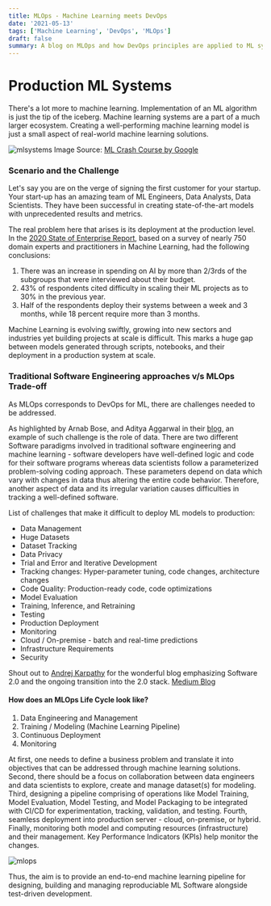 ```yaml
---
title: MLOps - Machine Learning meets DevOps 
date: '2021-05-13'
tags: ['Machine Learning', 'DevOps', 'MLOps']
draft: false
summary: A blog on MLOps and how DevOps principles are applied to ML systems (MLOps).
---
```


# Production ML Systems

There's a lot more to machine learning. Implementation of an ML algorithm is just the tip of the iceberg. Machine learning systems are a part of a much larger ecosystem. Creating a well-performing machine learning model is just a small aspect of real-world machine learning solutions.

![mlsystems](https://dev-to-uploads.s3.amazonaws.com/uploads/articles/m9ralgaf6y69w4xht8xd.png)
Image Source: [ML Crash Course by Google](https://developers.google.com/machine-learning/crash-course/production-ml-systems)

### Scenario and the Challenge

Let's say you are on the verge of signing the first customer for your startup. Your start-up has an amazing team of ML Engineers, Data Analysts, Data Scientists. They have been successful in creating state-of-the-art models with unprecedented results and metrics. 

The real problem here that arises is its deployment at the production level. In the [2020 State of Enterprise Report](https://info.algorithmia.com/hubfs/2019/Whitepapers/The-State-of-Enterprise-ML-2020/Algorithmia_2020_State_of_Enterprise_ML.pdf?utm_campaign=The%20Batch&utm_source=hs_email&utm_medium=email&_hsenc=p2ANqtz-8dfpb_B2Fa0nNTtRa6cO2tl5CysdXFLGpPo6KYPnp5gFRXGXy8TLlKoGcIXlVFsUTb1E_s), based on a survey of nearly 750 domain experts and practitioners in Machine Learning, had the following conclusions:


1. There was an increase in spending on AI by more than 2/3rds of the subgroups that were interviewed about their budget.
2. 43% of respondents cited difficulty in scaling their ML projects as to 30% in the previous year.
3. Half of the respondents deploy their systems between a week and 3 months, while 18 percent require more than 3 months.

Machine Learning is evolving swiftly, growing into new sectors and industries yet building projects at scale is difficult. This marks a huge gap between models generated through scripts, notebooks, and their deployment in a production system at scale. 

### Traditional Software Engineering approaches v/s MLOps Trade-off

As MLOps corresponds to DevOps for ML, there are challenges needed to be addressed.

As highlighted by Arnab Bose, and Aditya Aggarwal in their [blog](https://www.kdnuggets.com/2020/12/mlops-why-required-what-is.html), an example of such challenge is the role of data. There are two different Software paradigms involved in traditional software engineering and machine learning - software developers have well-defined logic and code for their software programs whereas data scientists follow a parameterized problem-solving coding approach. These parameters depend on data which vary with changes in data thus altering the entire code behavior. Therefore, another aspect of data and its irregular variation causes difficulties in tracking a well-defined software.

List of challenges that make it difficult to deploy ML models to production:
* Data Management
 * Huge Datasets
 * Dataset Tracking
 * Data Privacy
* Trial and Error and Iterative Development
 * Tracking changes: Hyper-parameter tuning, code changes, architecture changes
 * Code Quality: Production-ready code, code optimizations
 * Model Evaluation
 * Training, Inference, and Retraining
 * Testing
* Production Deployment
 * Monitoring
 * Cloud / On-premise - batch and real-time predictions
 * Infrastructure Requirements
* Security

Shout out to [Andrej Karpathy](https://twitter.com/karpathy) for the wonderful blog emphasizing Software 2.0 and the ongoing transition into the 2.0 stack.
[Medium Blog](https://medium.com/@karpathy/software-2-0-a64152b37c35)

#### How does an MLOps Life Cycle look like?

1. Data Engineering and Management
2. Training / Modeling (Machine Learning Pipeline)
3. Continuous Deployment
4. Monitoring


At first, one needs to define a business problem and translate it into objectives that can be addressed through machine learning solutions. 
Second, there should be a focus on collaboration between data engineers and data scientists to explore, create and manage dataset(s) for modeling.
Third, designing a pipeline comprising of operations like Model Training, Model Evaluation, Model Testing, and Model Packaging to be integrated with CI/CD for experimentation, tracking, validation, and testing.
Fourth, seamless deployment into production server - cloud, on-premise, or hybrid.
Finally, monitoring both model and computing resources (infrastructure) and their management. Key Performance Indicators (KPIs) help monitor the changes. 

![mlops](https://dev-to-uploads.s3.amazonaws.com/uploads/articles/ujx0p6369qtmp1ex2snk.png)

Thus, the aim is to provide an end-to-end machine learning pipeline for designing, building and managing reproduciable ML Software alongside test-driven development.
